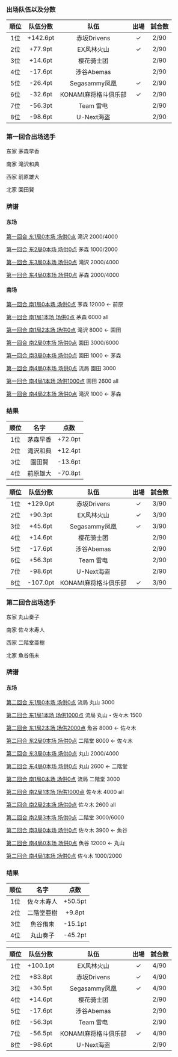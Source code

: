 ### 出场队伍以及分数
| 順位|队伍分数| 队伍               | 出場   | 試合数 |
|:---:|:------:|:------------------:|:------:|:------:|
|1位  |+142.6pt|赤坂Drivens         | &check;|2/90    |
|2位  |+77.9pt |EX风林火山          | &check;|2/90    |
|3位  |+14.6pt |樱花骑士团          |        |2/90    |
|4位  |-17.6pt |涉谷Abemas          |        |2/90    |
|5位  |-26.4pt |Segasammy凤凰       | &check;|2/90    |
|6位  |-32.6pt |KONAMI麻将格斗俱乐部| &check;|2/90    |
|7位  |-56.3pt |Team 雷电           |        |2/90    |
|8位  |-98.6pt |U-Next海盗          |        |2/90    |

### 第一回合出场选手
东家 茅森早香 

南家 滝沢和典

西家 前原雄大 

北家 園田賢 

### 牌谱

#### 东场
[第一回合 东1局0本场 场供0点](http://tenhou.net/5/#json=%7B%22title%22%3A%5B%22M%E3%83%AA%E3%83%BC%E3%82%B02020%E3%80%80%E3%83%AC%E3%82%AE%E3%83%A5%E3%83%A9%E3%83%BC%E3%82%B7%E3%83%BC%E3%82%BA%E3%83%B3%2010%2F8%28%E6%9C%A8%29%22%2c%22%E7%AC%AC1%E8%A9%A6%E5%90%88%E3%80%80%E6%9D%B11-0%20%E4%BE%9B%E8%A8%970%E7%82%B9%22%5D%2c%22name%22%3A%5B%22%E8%8C%85%E6%A3%AE%E6%97%A9%E9%A6%99%28Px%29%22%2c%22%E6%BB%9D%E6%B2%A2%E5%92%8C%E5%85%B8%28EX%29%22%2c%22%E5%89%8D%E5%8E%9F%E9%9B%84%E5%A4%A7%28Fc%29%22%2c%22%E5%9C%92%E7%94%B0%E8%B3%A2%28Dr%29%22%5D%2c%22rule%22%3A%7B%22aka%22%3A1%7D%2c%22log%22%3A%5B%5B%5B0%2c0%2c0%5D%2c%5B25000%2c25000%2c25000%2c25000%5D%2c%5B15%5D%2c%5B%5D%2c%5B15%2c51%2c18%2c39%2c46%2c29%2c43%2c23%2c23%2c24%2c24%2c25%2c45%5D%2c%5B19%2c37%2c32%2c42%2c23%2c13%2c26%2c21%5D%2c%5B43%2c29%2c60%2c60%2c45%2c46%2c24%2c60%5D%2c%5B38%2c38%2c11%2c12%2c13%2c35%2c47%2c47%2c16%2c18%2c19%2c26%2c28%5D%2c%5B27%2c16%2c%2247p4747%22%2c17%2c52%2c29%2c45%2c36%2c38%5D%2c%5B19%2c35%2c18%2c60%2c28%2c60%2c60%2c60%5D%2c%5B41%2c44%2c44%2c11%2c12%2c13%2c14%2c17%2c34%2c37%2c39%2c21%2c22%5D%2c%5B25%2c19%2c33%2c46%2c11%2c33%2c31%2c24%5D%2c%5B22%2c21%2c39%2c37%2c25%2c60%2c60%2c60%5D%2c%5B28%2c28%2c14%2c17%2c18%2c47%2c42%2c45%2c22%2c24%2c37%2c37%2c39%5D%2c%5B27%2c28%2c35%2c32%2c46%2c43%2c12%2c23%5D%2c%5B42%2c47%2c14%2c22%2c37%2c45%2c28%2c28%5D%2c%5B%22%E5%92%8C%E4%BA%86%22%2c%5B-4000%2c8000%2c-2000%2c-2000%5D%2c%5B1%2c1%2c1%2c%22%E6%BA%80%E8%B2%AB2000-4000%E7%82%B9%22%2c%22%E5%BD%B9%E7%89%8C%20%E4%B8%AD%281%E9%A3%9C%29%22%2c%22%E3%83%89%E3%83%A9%282%E9%A3%9C%29%22%2c%22%E8%B5%A4%E3%83%89%E3%83%A9%281%E9%A3%9C%29%22%5D%5D%5D%5D%7D) 滝沢 2000/4000

[第一回合 东2局0本场 场供0点](http://tenhou.net/5/#json=%7B%22title%22%3A%5B%22M%E3%83%AA%E3%83%BC%E3%82%B02020%E3%80%80%E3%83%AC%E3%82%AE%E3%83%A5%E3%83%A9%E3%83%BC%E3%82%B7%E3%83%BC%E3%82%BA%E3%83%B3%2010%2F8%28%E6%9C%A8%29%22%2c%22%E7%AC%AC1%E8%A9%A6%E5%90%88%E3%80%80%E6%9D%B12-0%20%E4%BE%9B%E8%A8%970%E7%82%B9%22%5D%2c%22name%22%3A%5B%22%E8%8C%85%E6%A3%AE%E6%97%A9%E9%A6%99%28Px%29%22%2c%22%E6%BB%9D%E6%B2%A2%E5%92%8C%E5%85%B8%28EX%29%22%2c%22%E5%89%8D%E5%8E%9F%E9%9B%84%E5%A4%A7%28Fc%29%22%2c%22%E5%9C%92%E7%94%B0%E8%B3%A2%28Dr%29%22%5D%2c%22rule%22%3A%7B%22aka%22%3A1%7D%2c%22log%22%3A%5B%5B%5B1%2c0%2c0%5D%2c%5B21000%2c33000%2c23000%2c23000%5D%2c%5B32%5D%2c%5B41%5D%2c%5B24%2c25%2c27%2c11%2c43%2c32%2c34%2c38%2c16%2c18%2c45%2c41%2c41%5D%2c%5B34%2c37%2c11%2c44%2c39%2c47%2c44%2c14%2c26%2c33%2c28%2c24%2c46%2c26%2c27%2c19%2c17%5D%2c%5B11%2c43%2c60%2c60%2c45%2c27%2c60%2c47%2c14%2c%22r34%22%2c60%2c60%2c60%2c60%2c60%2c60%5D%2c%5B17%2c17%2c18%2c12%2c13%2c14%2c51%2c33%2c22%2c29%2c36%2c37%2c46%5D%2c%5B47%2c28%2c46%2c39%2c21%2c36%2c42%2c43%2c24%2c38%2c17%2c19%2c21%2c43%2c43%2c39%2c41%5D%2c%5B29%2c47%2c28%2c60%2c22%2c21%2c60%2c60%2c60%2c36%2c12%2c46%2c60%2c60%2c46%2c43%2c19%5D%2c%5B22%2c23%2c26%2c31%2c32%2c42%2c34%2c35%2c53%2c38%2c12%2c18%2c19%5D%2c%5B27%2c29%2c19%2c22%2c22%2c11%2c26%2c35%2c38%2c15%2c42%2c52%2c29%2c12%2c45%2c23%2c45%5D%2c%5B12%2c60%2c35%2c38%2c23%2c60%2c60%2c60%2c60%2c60%2c60%2c42%2c60%2c60%2c60%2c60%2c60%5D%2c%5B12%2c13%2c14%2c15%2c27%2c42%2c47%2c34%2c36%2c36%2c37%2c39%2c46%5D%2c%5B13%2c16%2c28%2c21%2c33%2c16%2c35%2c13%2c31%2c25%2c16%2c21%2c28%2c18%2c11%2c14%2c25%5D%2c%5B42%2c46%2c47%2c60%2c13%2c60%2c39%2c60%2c60%2c60%2c12%2c60%2c60%2c27%2c28%2c11%2c14%5D%2c%5B%22%E5%92%8C%E4%BA%86%22%2c%5B5000%2c-2000%2c-1000%2c-1000%5D%2c%5B0%2c0%2c0%2c%2230%E7%AC%A63%E9%A3%9C1000-2000%E7%82%B9%22%2c%22%E7%AB%8B%E7%9B%B4%281%E9%A3%9C%29%22%2c%22%E9%96%80%E5%89%8D%E6%B8%85%E8%87%AA%E6%91%B8%E5%92%8C%281%E9%A3%9C%29%22%2c%22%E3%83%89%E3%83%A9%281%E9%A3%9C%29%22%5D%5D%5D%5D%7D) 茅森 1000/2000

[第一回合 东3局0本场 场供0点](http://tenhou.net/5/#json=%7B%22title%22%3A%5B%22M%E3%83%AA%E3%83%BC%E3%82%B02020%E3%80%80%E3%83%AC%E3%82%AE%E3%83%A5%E3%83%A9%E3%83%BC%E3%82%B7%E3%83%BC%E3%82%BA%E3%83%B3%2010%2F8%28%E6%9C%A8%29%22%2c%22%E7%AC%AC1%E8%A9%A6%E5%90%88%E3%80%80%E6%9D%B13-0%20%E4%BE%9B%E8%A8%970%E7%82%B9%22%5D%2c%22name%22%3A%5B%22%E8%8C%85%E6%A3%AE%E6%97%A9%E9%A6%99%28Px%29%22%2c%22%E6%BB%9D%E6%B2%A2%E5%92%8C%E5%85%B8%28EX%29%22%2c%22%E5%89%8D%E5%8E%9F%E9%9B%84%E5%A4%A7%28Fc%29%22%2c%22%E5%9C%92%E7%94%B0%E8%B3%A2%28Dr%29%22%5D%2c%22rule%22%3A%7B%22aka%22%3A1%7D%2c%22log%22%3A%5B%5B%5B2%2c0%2c0%5D%2c%5B25000%2c31000%2c22000%2c22000%5D%2c%5B39%5D%2c%5B%5D%2c%5B21%2c21%2c11%2c12%2c12%2c14%2c35%2c36%2c26%2c17%2c18%2c19%2c47%5D%2c%5B42%2c37%2c16%2c34%2c41%2c53%2c41%2c27%2c24%2c38%2c22%2c16%2c14%5D%2c%5B60%2c47%2c12%2c37%2c60%2c35%2c60%2c11%2c60%2c60%2c16%2c60%2c21%5D%2c%5B25%2c52%2c25%2c22%2c28%2c36%2c13%2c13%2c47%2c46%2c43%2c42%2c41%5D%2c%5B31%2c38%2c51%2c15%2c24%2c23%2c16%2c45%2c14%2c24%2c29%2c37%5D%2c%5B42%2c43%2c31%2c47%2c28%2c41%2c46%2c15%2c45%2c60%2c60%5D%2c%5B11%2c12%2c31%2c33%2c34%2c37%2c41%2c46%2c29%2c19%2c28%2c26%2c25%5D%2c%5B31%2c45%2c33%2c27%2c33%2c35%2c19%2c16%2c13%2c18%2c32%5D%2c%5B19%2c29%2c28%2c45%2c46%2c37%2c60%2c41%2c%22r16%22%2c60%2c60%5D%2c%5B46%2c46%2c43%2c44%2c42%2c31%2c11%2c12%2c26%2c27%2c13%2c17%2c17%5D%2c%5B22%2c47%2c11%2c17%2c33%2c29%2c34%2c%2246p4646%22%2c%221111p11%22%2c23%2c21%2c32%2c34%5D%2c%5B60%2c42%2c43%2c31%2c60%2c60%2c60%2c26%2c27%2c60%2c47%2c21%2c32%5D%2c%5B%22%E5%92%8C%E4%BA%86%22%2c%5B-2000%2c9000%2c-4000%2c-2000%5D%2c%5B1%2c1%2c1%2c%22%E6%BA%80%E8%B2%AB2000-4000%E7%82%B9%22%2c%22%E6%96%AD%E5%B9%BA%E4%B9%9D%281%E9%A3%9C%29%22%2c%22%E9%96%80%E5%89%8D%E6%B8%85%E8%87%AA%E6%91%B8%E5%92%8C%281%E9%A3%9C%29%22%2c%22%E8%B5%A4%E3%83%89%E3%83%A9%282%E9%A3%9C%29%22%5D%5D%5D%5D%7D) 滝沢 2000/4000

[第一回合 东4局0本场 场供0点](http://tenhou.net/5/#json=%7B%22title%22%3A%5B%22M%E3%83%AA%E3%83%BC%E3%82%B02020%E3%80%80%E3%83%AC%E3%82%AE%E3%83%A5%E3%83%A9%E3%83%BC%E3%82%B7%E3%83%BC%E3%82%BA%E3%83%B3%2010%2F8%28%E6%9C%A8%29%22%2c%22%E7%AC%AC1%E8%A9%A6%E5%90%88%E3%80%80%E6%9D%B14-0%20%E4%BE%9B%E8%A8%970%E7%82%B9%22%5D%2c%22name%22%3A%5B%22%E8%8C%85%E6%A3%AE%E6%97%A9%E9%A6%99%28Px%29%22%2c%22%E6%BB%9D%E6%B2%A2%E5%92%8C%E5%85%B8%28EX%29%22%2c%22%E5%89%8D%E5%8E%9F%E9%9B%84%E5%A4%A7%28Fc%29%22%2c%22%E5%9C%92%E7%94%B0%E8%B3%A2%28Dr%29%22%5D%2c%22rule%22%3A%7B%22aka%22%3A1%7D%2c%22log%22%3A%5B%5B%5B3%2c0%2c0%5D%2c%5B23000%2c40000%2c17000%2c20000%5D%2c%5B27%5D%2c%5B27%5D%2c%5B44%2c44%2c22%2c24%2c25%2c52%2c26%2c46%2c11%2c13%2c17%2c36%2c38%5D%2c%5B46%2c14%2c11%2c24%2c47%2c45%2c45%2c43%2c23%2c15%2c46%5D%2c%5B22%2c11%2c60%2c17%2c60%2c60%2c60%2c60%2c38%2c%22r36%22%5D%2c%5B27%2c27%2c29%2c13%2c51%2c16%2c33%2c35%2c37%2c19%2c47%2c43%2c41%5D%2c%5B33%2c45%2c19%2c17%2c46%2c28%2c35%2c26%2c35%2c31%5D%2c%5B19%2c41%2c60%2c47%2c60%2c27%2c60%2c29%2c43%2c45%5D%2c%5B21%2c22%2c23%2c24%2c25%2c42%2c37%2c31%2c31%2c32%2c32%2c12%2c16%5D%2c%5B45%2c44%2c25%2c31%2c36%2c44%2c36%2c18%2c12%2c43%5D%2c%5B42%2c60%2c60%2c12%2c16%2c45%2c60%2c60%2c60%2c60%5D%2c%5B32%2c33%2c34%2c53%2c15%2c19%2c21%2c42%2c41%2c28%2c37%2c38%2c39%5D%2c%5B18%2c13%2c34%2c32%2c23%2c22%2c17%2c28%2c11%2c47%2c41%5D%2c%5B42%2c21%2c41%2c19%2c18%2c28%2c34%2c60%2c17%2c60%2c60%5D%2c%5B%22%E5%92%8C%E4%BA%86%22%2c%5B9000%2c-2000%2c-2000%2c-4000%5D%2c%5B0%2c0%2c0%2c%22%E6%BA%80%E8%B2%AB2000-4000%E7%82%B9%22%2c%22%E7%AB%8B%E7%9B%B4%281%E9%A3%9C%29%22%2c%22%E4%B8%80%E7%99%BA%281%E9%A3%9C%29%22%2c%22%E9%96%80%E5%89%8D%E6%B8%85%E8%87%AA%E6%91%B8%E5%92%8C%281%E9%A3%9C%29%22%2c%22%E5%BD%B9%E7%89%8C%20%E7%99%BC%281%E9%A3%9C%29%22%2c%22%E8%B5%A4%E3%83%89%E3%83%A9%281%E9%A3%9C%29%22%5D%5D%5D%5D%7D) 茅森 2000/4000

#### 南场
[第一回合 南1局0本场 场供0点](http://tenhou.net/5/#json=%7B%22title%22%3A%5B%22M%E3%83%AA%E3%83%BC%E3%82%B02020%E3%80%80%E3%83%AC%E3%82%AE%E3%83%A5%E3%83%A9%E3%83%BC%E3%82%B7%E3%83%BC%E3%82%BA%E3%83%B3%2010%2F8%28%E6%9C%A8%29%22%2c%22%E7%AC%AC1%E8%A9%A6%E5%90%88%E3%80%80%E5%8D%971-0%20%E4%BE%9B%E8%A8%970%E7%82%B9%22%5D%2c%22name%22%3A%5B%22%E8%8C%85%E6%A3%AE%E6%97%A9%E9%A6%99%28Px%29%22%2c%22%E6%BB%9D%E6%B2%A2%E5%92%8C%E5%85%B8%28EX%29%22%2c%22%E5%89%8D%E5%8E%9F%E9%9B%84%E5%A4%A7%28Fc%29%22%2c%22%E5%9C%92%E7%94%B0%E8%B3%A2%28Dr%29%22%5D%2c%22rule%22%3A%7B%22aka%22%3A1%7D%2c%22log%22%3A%5B%5B%5B4%2c0%2c0%5D%2c%5B31000%2c38000%2c15000%2c16000%5D%2c%5B39%5D%2c%5B27%5D%2c%5B13%2c14%2c14%2c14%2c44%2c18%2c19%2c31%2c53%2c24%2c26%2c26%2c27%5D%2c%5B28%2c25%2c41%2c47%2c41%2c23%2c22%2c11%2c36%2c12%2c16%2c17%2c23%2c45%5D%2c%5B44%2c31%2c60%2c60%2c60%2c19%2c18%2c60%2c13%2c60%2c60%2c60%2c%22r22%22%2c60%5D%2c%5B24%2c26%2c28%2c43%2c43%2c15%2c17%2c31%2c37%2c37%2c38%2c41%2c47%5D%2c%5B27%2c36%2c42%2c15%2c15%2c11%2c33%2c38%2c39%2c19%2c21%2c44%2c32%2c17%5D%2c%5B41%2c47%2c31%2c42%2c37%2c60%2c60%2c43%2c43%2c39%2c19%2c60%2c17%2c60%5D%2c%5B22%2c22%2c12%2c11%2c13%2c32%2c33%2c34%2c41%2c46%2c43%2c39%2c44%5D%2c%5B45%2c35%2c11%2c46%2c46%2c16%2c33%2c45%2c29%2c25%2c45%2c16%2c25%2c37%5D%2c%5B44%2c41%2c39%2c43%2c45%2c11%2c%22r16%22%2c60%2c60%2c60%2c60%2c60%2c60%2c60%5D%2c%5B32%2c33%2c35%2c46%2c39%2c51%2c13%2c42%2c42%2c21%2c27%2c28%2c43%5D%2c%5B29%2c47%2c38%2c17%2c35%2c32%2c37%2c18%2c47%2c34%2c23%2c14%2c28%5D%2c%5B43%2c39%2c60%2c21%2c47%2c60%2c42%2c42%2c60%2c46%2c29%2c17%2c13%5D%2c%5B%22%E5%92%8C%E4%BA%86%22%2c%5B14000%2c0%2c-12000%2c0%5D%2c%5B0%2c2%2c0%2c%22%E6%BA%80%E8%B2%AB12000%E7%82%B9%22%2c%22%E7%AB%8B%E7%9B%B4%281%E9%A3%9C%29%22%2c%22%E6%96%AD%E5%B9%BA%E4%B9%9D%281%E9%A3%9C%29%22%2c%22%E8%B5%A4%E3%83%89%E3%83%A9%281%E9%A3%9C%29%22%2c%22%E8%A3%8F%E3%83%89%E3%83%A9%281%E9%A3%9C%29%22%5D%5D%5D%5D%7D) 茅森 12000  <- 前原

[第一回合 南1局1本场 场供0点](http://tenhou.net/5/#json=%7B%22title%22%3A%5B%22M%E3%83%AA%E3%83%BC%E3%82%B02020%E3%80%80%E3%83%AC%E3%82%AE%E3%83%A5%E3%83%A9%E3%83%BC%E3%82%B7%E3%83%BC%E3%82%BA%E3%83%B3%2010%2F8%28%E6%9C%A8%29%22%2c%22%E7%AC%AC1%E8%A9%A6%E5%90%88%E3%80%80%E5%8D%971-1%20%E4%BE%9B%E8%A8%970%E7%82%B9%22%5D%2c%22name%22%3A%5B%22%E8%8C%85%E6%A3%AE%E6%97%A9%E9%A6%99%28Px%29%22%2c%22%E6%BB%9D%E6%B2%A2%E5%92%8C%E5%85%B8%28EX%29%22%2c%22%E5%89%8D%E5%8E%9F%E9%9B%84%E5%A4%A7%28Fc%29%22%2c%22%E5%9C%92%E7%94%B0%E8%B3%A2%28Dr%29%22%5D%2c%22rule%22%3A%7B%22aka%22%3A1%7D%2c%22log%22%3A%5B%5B%5B4%2c1%2c0%5D%2c%5B44000%2c38000%2c2000%2c16000%5D%2c%5B28%5D%2c%5B23%5D%2c%5B34%2c36%2c36%2c45%2c13%2c13%2c14%2c18%2c21%2c24%2c26%2c28%2c42%5D%2c%5B22%2c19%2c37%2c13%2c45%2c46%2c12%2c52%2c27%2c38%2c11%2c23%5D%2c%5B45%2c42%2c21%2c18%2c19%2c60%2c45%2c22%2c34%2c%22r36%22%2c60%5D%2c%5B31%2c32%2c35%2c38%2c38%2c23%2c23%2c24%2c24%2c26%2c46%2c43%2c45%5D%2c%5B17%2c47%2c43%2c39%2c39%2c11%2c29%2c25%2c29%2c14%2c44%5D%2c%5B43%2c60%2c32%2c31%2c26%2c17%2c45%2c35%2c25%2c46%2c11%5D%2c%5B33%2c33%2c35%2c42%2c21%2c22%2c22%2c38%2c16%2c17%2c18%2c19%2c11%5D%2c%5B27%2c44%2c46%2c36%2c19%2c42%2c34%2c12%2c47%2c15%2c13%5D%2c%5B11%2c42%2c44%2c38%2c46%2c60%2c19%2c60%2c60%2c21%2c22%5D%2c%5B32%2c33%2c34%2c36%2c39%2c45%2c41%2c43%2c25%2c21%2c14%2c17%2c18%5D%2c%5B17%2c24%2c37%2c18%2c42%2c21%2c32%2c15%2c16%2c31%2c32%5D%2c%5B21%2c41%2c43%2c39%2c45%2c60%2c32%2c17%2c17%2c42%2c31%5D%2c%5B%22%E5%92%8C%E4%BA%86%22%2c%5B19300%2c-6100%2c-6100%2c-6100%5D%2c%5B0%2c0%2c0%2c%22%E8%B7%B3%E6%BA%806000%E7%82%B9%E2%88%80%22%2c%22%E7%AB%8B%E7%9B%B4%281%E9%A3%9C%29%22%2c%22%E9%96%80%E5%89%8D%E6%B8%85%E8%87%AA%E6%91%B8%E5%92%8C%281%E9%A3%9C%29%22%2c%22%E6%96%AD%E5%B9%BA%E4%B9%9D%281%E9%A3%9C%29%22%2c%22%E5%B9%B3%E5%92%8C%281%E9%A3%9C%29%22%2c%22%E8%B5%A4%E3%83%89%E3%83%A9%281%E9%A3%9C%29%22%2c%22%E8%A3%8F%E3%83%89%E3%83%A9%281%E9%A3%9C%29%22%5D%5D%5D%5D%7D) 茅森 6000 all

[第一回合 南1局2本场 场供0点](http://tenhou.net/5/#json=%7B%22title%22%3A%5B%22M%E3%83%AA%E3%83%BC%E3%82%B02020%E3%80%80%E3%83%AC%E3%82%AE%E3%83%A5%E3%83%A9%E3%83%BC%E3%82%B7%E3%83%BC%E3%82%BA%E3%83%B3%2010%2F8%28%E6%9C%A8%29%22%2c%22%E7%AC%AC1%E8%A9%A6%E5%90%88%E3%80%80%E5%8D%971-2%20%E4%BE%9B%E8%A8%970%E7%82%B9%22%5D%2c%22name%22%3A%5B%22%E8%8C%85%E6%A3%AE%E6%97%A9%E9%A6%99%28Px%29%22%2c%22%E6%BB%9D%E6%B2%A2%E5%92%8C%E5%85%B8%28EX%29%22%2c%22%E5%89%8D%E5%8E%9F%E9%9B%84%E5%A4%A7%28Fc%29%22%2c%22%E5%9C%92%E7%94%B0%E8%B3%A2%28Dr%29%22%5D%2c%22rule%22%3A%7B%22aka%22%3A1%7D%2c%22log%22%3A%5B%5B%5B4%2c2%2c0%5D%2c%5B62300%2c31900%2c-4100%2c9900%5D%2c%5B14%5D%2c%5B%5D%2c%5B12%2c16%2c46%2c46%2c35%2c53%2c21%2c22%2c23%2c24%2c31%2c39%2c41%5D%2c%5B11%2c35%2c47%2c38%2c37%2c14%2c17%2c13%2c26%2c24%2c43%5D%2c%5B39%2c41%2c60%2c60%2c60%2c31%2c11%2c%22r21%22%2c60%2c60%2c60%5D%2c%5B21%2c22%2c23%2c26%2c27%2c28%2c31%2c18%2c43%2c43%2c47%2c46%2c34%5D%2c%5B42%2c32%2c45%2c44%2c38%2c22%2c44%2c23%2c21%2c25%2c27%5D%2c%5B31%2c18%2c32%2c34%2c60%2c44%2c60%2c47%2c46%2c45%2c42%5D%2c%5B13%2c13%2c16%2c17%2c19%2c42%2c45%2c22%2c26%2c28%2c29%2c32%2c32%5D%2c%5B47%2c17%2c11%2c37%2c14%2c47%2c41%2c51%2c12%2c28%2c16%5D%2c%5B19%2c29%2c17%2c22%2c11%2c37%2c13%2c41%2c47%2c45%2c42%5D%2c%5B24%2c25%2c25%2c29%2c28%2c41%2c46%2c45%2c15%2c16%2c36%2c36%2c31%5D%2c%5B38%2c39%2c34%2c13%2c15%2c44%2c38%2c21%2c27%2c12%2c29%5D%2c%5B31%2c60%2c46%2c45%2c29%2c28%2c41%2c60%2c38%2c24%2c60%5D%2c%5B%22%E5%92%8C%E4%BA%86%22%2c%5B0%2c9600%2c0%2c-8600%5D%2c%5B1%2c3%2c1%2c%22%E6%BA%80%E8%B2%AB8000%E7%82%B9%22%2c%22%E4%B8%80%E7%9B%83%E5%8F%A3%281%E9%A3%9C%29%22%2c%22%E5%B9%B3%E5%92%8C%281%E9%A3%9C%29%22%2c%22%E6%B7%B7%E4%B8%80%E8%89%B2%283%E9%A3%9C%29%22%5D%5D%5D%5D%7D) 滝沢 8000 <- 園田

[第一回合 南2局0本场 场供0点](http://tenhou.net/5/#json=%7B%22title%22%3A%5B%22M%E3%83%AA%E3%83%BC%E3%82%B02020%E3%80%80%E3%83%AC%E3%82%AE%E3%83%A5%E3%83%A9%E3%83%BC%E3%82%B7%E3%83%BC%E3%82%BA%E3%83%B3%2010%2F8%28%E6%9C%A8%29%22%2c%22%E7%AC%AC1%E8%A9%A6%E5%90%88%E3%80%80%E5%8D%972-0%20%E4%BE%9B%E8%A8%970%E7%82%B9%22%5D%2c%22name%22%3A%5B%22%E8%8C%85%E6%A3%AE%E6%97%A9%E9%A6%99%28Px%29%22%2c%22%E6%BB%9D%E6%B2%A2%E5%92%8C%E5%85%B8%28EX%29%22%2c%22%E5%89%8D%E5%8E%9F%E9%9B%84%E5%A4%A7%28Fc%29%22%2c%22%E5%9C%92%E7%94%B0%E8%B3%A2%28Dr%29%22%5D%2c%22rule%22%3A%7B%22aka%22%3A1%7D%2c%22log%22%3A%5B%5B%5B5%2c0%2c0%5D%2c%5B61300%2c41500%2c-4100%2c1300%5D%2c%5B21%5D%2c%5B33%5D%2c%5B34%2c35%2c38%2c38%2c11%2c13%2c21%2c28%2c29%2c43%2c46%2c41%2c19%5D%2c%5B42%2c12%2c22%2c11%2c44%2c14%2c12%2c31%2c42%5D%2c%5B19%2c43%2c41%2c60%2c42%2c44%2c60%2c60%2c28%5D%2c%5B22%2c23%2c34%2c35%2c24%2c24%2c24%2c41%2c47%2c37%2c38%2c39%2c17%5D%2c%5B11%2c31%2c16%2c16%2c32%2c47%2c39%2c29%2c22%2c37%5D%2c%5B60%2c41%2c31%2c47%2c60%2c60%2c39%2c60%2c23%2c60%5D%2c%5B14%2c16%2c17%2c33%2c21%2c23%2c52%2c27%2c43%2c43%2c29%2c29%2c41%5D%2c%5B17%2c26%2c34%2c15%2c11%2c19%2c13%2c42%2c46%2c25%5D%2c%5B41%2c17%2c14%2c43%2c60%2c60%2c60%2c60%2c60%2c43%5D%2c%5B22%2c23%2c23%2c28%2c15%2c15%2c17%2c18%2c32%2c33%2c43%2c36%2c46%5D%2c%5B28%2c44%2c32%2c45%2c27%2c16%2c51%2c45%2c26%2c24%5D%2c%5B46%2c60%2c36%2c60%2c23%2c28%2c43%2c60%2c%22r33%22%5D%2c%5B%22%E5%92%8C%E4%BA%86%22%2c%5B-3000%2c-6000%2c-3000%2c13000%5D%2c%5B3%2c3%2c3%2c%22%E8%B7%B3%E6%BA%803000-6000%E7%82%B9%22%2c%22%E7%AB%8B%E7%9B%B4%281%E9%A3%9C%29%22%2c%22%E4%B8%80%E7%99%BA%281%E9%A3%9C%29%22%2c%22%E6%96%AD%E5%B9%BA%E4%B9%9D%281%E9%A3%9C%29%22%2c%22%E9%96%80%E5%89%8D%E6%B8%85%E8%87%AA%E6%91%B8%E5%92%8C%281%E9%A3%9C%29%22%2c%22%E3%83%89%E3%83%A9%281%E9%A3%9C%29%22%2c%22%E8%B5%A4%E3%83%89%E3%83%A9%281%E9%A3%9C%29%22%5D%5D%5D%5D%7D) 園田 3000/6000

[第一回合 南3局0本场 场供0点](http://tenhou.net/5/#json=%7B%22title%22%3A%5B%22M%E3%83%AA%E3%83%BC%E3%82%B02020%E3%80%80%E3%83%AC%E3%82%AE%E3%83%A5%E3%83%A9%E3%83%BC%E3%82%B7%E3%83%BC%E3%82%BA%E3%83%B3%2010%2F8%28%E6%9C%A8%29%22%2c%22%E7%AC%AC1%E8%A9%A6%E5%90%88%E3%80%80%E5%8D%973-0%20%E4%BE%9B%E8%A8%970%E7%82%B9%22%5D%2c%22name%22%3A%5B%22%E8%8C%85%E6%A3%AE%E6%97%A9%E9%A6%99%28Px%29%22%2c%22%E6%BB%9D%E6%B2%A2%E5%92%8C%E5%85%B8%28EX%29%22%2c%22%E5%89%8D%E5%8E%9F%E9%9B%84%E5%A4%A7%28Fc%29%22%2c%22%E5%9C%92%E7%94%B0%E8%B3%A2%28Dr%29%22%5D%2c%22rule%22%3A%7B%22aka%22%3A1%7D%2c%22log%22%3A%5B%5B%5B6%2c0%2c0%5D%2c%5B58300%2c35500%2c-7100%2c13300%5D%2c%5B19%5D%2c%5B%5D%2c%5B44%2c44%2c12%2c13%2c13%2c51%2c35%2c36%2c19%2c42%2c21%2c25%2c28%5D%2c%5B31%2c17%2c26%2c34%2c42%2c22%2c11%2c27%2c12%2c18%5D%2c%5B60%2c21%2c28%2c42%2c60%2c60%2c19%2c13%2c60%2c34%5D%2c%5B44%2c43%2c42%2c46%2c11%2c13%2c31%2c32%2c34%2c36%2c36%2c37%2c27%5D%2c%5B46%2c46%2c44%2c11%2c29%2c11%2c33%2c34%2c39%5D%2c%5B43%2c27%2c13%2c31%2c60%2c42%2c%22r36%22%2c60%2c60%5D%2c%5B31%2c31%2c43%2c43%2c37%2c23%2c14%2c16%2c27%2c16%2c18%2c47%2c41%5D%2c%5B41%2c24%2c21%2c23%2c28%2c38%2c26%2c25%2c22%2c28%5D%2c%5B27%2c37%2c60%2c14%2c18%2c60%2c60%2c28%2c47%2c60%5D%2c%5B12%2c16%2c18%2c35%2c36%2c38%2c38%2c32%2c45%2c26%2c28%2c39%2c39%5D%2c%5B15%2c14%2c17%2c21%2c21%2c14%2c29%2c19%2c13%2c33%5D%2c%5B45%2c39%2c39%2c32%2c60%2c21%2c60%2c28%2c26%2c60%5D%2c%5B%22%E5%92%8C%E4%BA%86%22%2c%5B-1000%2c0%2c0%2c2000%5D%2c%5B3%2c0%2c3%2c%2230%E7%AC%A61%E9%A3%9C1000%E7%82%B9%22%2c%22%E5%B9%B3%E5%92%8C%281%E9%A3%9C%29%22%5D%5D%5D%5D%7D) 園田 1000 <- 茅森

[第一回合 南4局0本场 场供0点](http://tenhou.net/5/#json=%7B%22title%22%3A%5B%22M%E3%83%AA%E3%83%BC%E3%82%B02020%E3%80%80%E3%83%AC%E3%82%AE%E3%83%A5%E3%83%A9%E3%83%BC%E3%82%B7%E3%83%BC%E3%82%BA%E3%83%B3%2010%2F8%28%E6%9C%A8%29%22%2c%22%E7%AC%AC1%E8%A9%A6%E5%90%88%E3%80%80%E5%8D%974-0%20%E4%BE%9B%E8%A8%970%E7%82%B9%22%5D%2c%22name%22%3A%5B%22%E8%8C%85%E6%A3%AE%E6%97%A9%E9%A6%99%28Px%29%22%2c%22%E6%BB%9D%E6%B2%A2%E5%92%8C%E5%85%B8%28EX%29%22%2c%22%E5%89%8D%E5%8E%9F%E9%9B%84%E5%A4%A7%28Fc%29%22%2c%22%E5%9C%92%E7%94%B0%E8%B3%A2%28Dr%29%22%5D%2c%22rule%22%3A%7B%22aka%22%3A1%7D%2c%22log%22%3A%5B%5B%5B7%2c0%2c0%5D%2c%5B57300%2c34500%2c-7100%2c15300%5D%2c%5B45%5D%2c%5B%5D%2c%5B43%2c42%2c44%2c26%2c31%2c28%2c35%2c36%2c11%2c12%2c16%2c17%2c19%5D%2c%5B29%2c14%2c43%2c39%2c53%2c39%2c13%2c11%2c42%2c41%2c33%2c32%2c22%2c19%2c23%2c14%2c18%2c37%5D%2c%5B31%2c29%2c44%2c60%2c42%2c60%2c11%2c60%2c60%2c28%2c41%2c13%2c32%2c22%2c12%2c26%2c35%2c53%5D%2c%5B34%2c35%2c36%2c12%2c17%2c24%2c24%2c45%2c41%2c41%2c44%2c31%2c29%5D%2c%5B47%2c21%2c22%2c37%2c45%2c27%2c26%2c25%2c34%2c27%2c14%2c11%2c21%2c46%2c32%2c15%2c43%5D%2c%5B29%2c60%2c31%2c12%2c22%2c41%2c44%2c47%2c45%2c45%2c41%2c60%2c25%2c60%2c24%2c26%2c35%5D%2c%5B13%2c14%2c15%2c17%2c18%2c19%2c26%2c27%2c27%2c22%2c23%2c38%2c45%5D%2c%5B39%2c13%2c18%2c43%2c12%2c47%2c37%2c36%2c28%2c41%2c21%2c39%2c31%2c25%2c26%2c19%2c38%5D%2c%5B45%2c39%2c38%2c60%2c18%2c26%2c22%2c47%2c60%2c60%2c12%2c13%2c13%2c60%2c21%2c26%2c60%5D%2c%5B15%2c16%2c17%2c18%2c31%2c23%2c32%2c44%2c22%2c11%2c34%2c35%2c36%5D%2c%5B38%2c28%2c33%2c44%2c52%2c23%2c16%2c47%2c42%2c12%2c46%2c13%2c32%2c29%2c24%2c46%2c47%2c29%5D%2c%5B44%2c11%2c28%2c60%2c38%2c22%2c%22r52%22%2c60%2c60%2c60%2c60%2c60%2c60%2c60%2c60%2c60%2c60%2c60%5D%2c%5B%22%E6%B5%81%E5%B1%80%22%2c%5B-1000%2c-1000%2c-1000%2c3000%5D%5D%5D%5D%7D) 流局 園田 3000

[第一回合 南4局1本场 场供1000点](http://tenhou.net/5/#json=%7B%22title%22%3A%5B%22M%E3%83%AA%E3%83%BC%E3%82%B02020%E3%80%80%E3%83%AC%E3%82%AE%E3%83%A5%E3%83%A9%E3%83%BC%E3%82%B7%E3%83%BC%E3%82%BA%E3%83%B3%2010%2F8%28%E6%9C%A8%29%22%2c%22%E7%AC%AC1%E8%A9%A6%E5%90%88%E3%80%80%E5%8D%974-1%20%E4%BE%9B%E8%A8%971000%E7%82%B9%22%5D%2c%22name%22%3A%5B%22%E8%8C%85%E6%A3%AE%E6%97%A9%E9%A6%99%28Px%29%22%2c%22%E6%BB%9D%E6%B2%A2%E5%92%8C%E5%85%B8%28EX%29%22%2c%22%E5%89%8D%E5%8E%9F%E9%9B%84%E5%A4%A7%28Fc%29%22%2c%22%E5%9C%92%E7%94%B0%E8%B3%A2%28Dr%29%22%5D%2c%22rule%22%3A%7B%22aka%22%3A1%7D%2c%22log%22%3A%5B%5B%5B7%2c1%2c1%5D%2c%5B56300%2c33500%2c-8100%2c17300%5D%2c%5B41%5D%2c%5B42%5D%2c%5B13%2c14%2c23%2c25%2c45%2c45%2c29%2c44%2c44%2c47%2c42%2c41%2c38%5D%2c%5B26%2c11%2c22%2c19%2c16%2c23%2c39%2c12%2c19%2c19%2c36%2c35%2c29%2c18%2c15%2c41%5D%2c%5B29%2c60%2c41%2c60%2c38%2c60%2c60%2c47%2c60%2c60%2c12%2c60%2c22%2c44%2c18%2c44%5D%2c%5B11%2c12%2c13%2c22%2c24%2c25%2c26%2c28%2c46%2c34%2c37%2c44%2c45%5D%2c%5B33%2c29%2c39%2c47%2c13%2c24%2c14%2c28%2c52%2c43%2c35%2c21%2c18%2c23%2c51%2c42%5D%2c%5B45%2c46%2c44%2c60%2c60%2c28%2c29%2c60%2c39%2c37%2c43%2c60%2c22%2c18%2c12%2c11%5D%2c%5B37%2c38%2c45%2c46%2c12%2c13%2c14%2c16%2c17%2c18%2c24%2c31%2c21%5D%2c%5B39%2c31%2c47%2c11%2c33%2c46%2c27%2c32%2c27%2c27%2c17%2c36%2c21%2c33%2c32%2c36%5D%2c%5B21%2c45%2c46%2c47%2c60%2c60%2c24%2c60%2c60%2c60%2c60%2c31%2c31%2c21%2c12%2c11%5D%2c%5B14%2c15%2c19%2c35%2c53%2c36%2c27%2c28%2c29%2c31%2c22%2c24%2c43%5D%2c%5B44%2c31%2c41%2c37%2c34%2c17%2c38%2c46%2c15%2c12%2c33%2c34%2c38%2c47%2c37%2c18%2c16%5D%2c%5B43%2c44%2c19%2c41%2c22%2c60%2c24%2c35%2c46%2c60%2c%22r15%22%2c60%2c60%2c60%2c60%2c60%5D%2c%5B%22%E5%92%8C%E4%BA%86%22%2c%5B-2700%2c-2700%2c-2700%2c10100%5D%2c%5B3%2c3%2c3%2c%2220%E7%AC%A64%E9%A3%9C2600%E7%82%B9%E2%88%80%22%2c%22%E7%AB%8B%E7%9B%B4%281%E9%A3%9C%29%22%2c%22%E9%96%80%E5%89%8D%E6%B8%85%E8%87%AA%E6%91%B8%E5%92%8C%281%E9%A3%9C%29%22%2c%22%E5%B9%B3%E5%92%8C%281%E9%A3%9C%29%22%2c%22%E8%B5%A4%E3%83%89%E3%83%A9%281%E9%A3%9C%29%22%5D%5D%5D%5D%7D) 園田 2600 all

[第一回合 南4局2本场 场供0点](http://tenhou.net/5/#json=%7B%22title%22%3A%5B%22M%E3%83%AA%E3%83%BC%E3%82%B02020%E3%80%80%E3%83%AC%E3%82%AE%E3%83%A5%E3%83%A9%E3%83%BC%E3%82%B7%E3%83%BC%E3%82%BA%E3%83%B3%2010%2F8%28%E6%9C%A8%29%22%2c%22%E7%AC%AC1%E8%A9%A6%E5%90%88%E3%80%80%E5%8D%974-2%20%E4%BE%9B%E8%A8%970%E7%82%B9%22%5D%2c%22name%22%3A%5B%22%E8%8C%85%E6%A3%AE%E6%97%A9%E9%A6%99%28Px%29%22%2c%22%E6%BB%9D%E6%B2%A2%E5%92%8C%E5%85%B8%28EX%29%22%2c%22%E5%89%8D%E5%8E%9F%E9%9B%84%E5%A4%A7%28Fc%29%22%2c%22%E5%9C%92%E7%94%B0%E8%B3%A2%28Dr%29%22%5D%2c%22rule%22%3A%7B%22aka%22%3A1%7D%2c%22log%22%3A%5B%5B%5B7%2c2%2c0%5D%2c%5B53600%2c30800%2c-10800%2c26400%5D%2c%5B28%5D%2c%5B%5D%2c%5B31%2c32%2c33%2c36%2c37%2c39%2c12%2c43%2c44%2c51%2c18%2c19%2c21%5D%2c%5B42%2c26%2c29%2c24%2c44%2c11%2c26%5D%2c%5B21%2c43%2c12%2c44%2c18%2c60%2c24%5D%2c%5B46%2c43%2c22%2c23%2c13%2c11%2c14%2c15%2c45%2c45%2c28%2c38%2c39%5D%2c%5B21%2c23%2c36%2c38%2c%2245p4545%22%2c17%2c25%5D%2c%5B43%2c46%2c39%2c28%2c36%2c60%2c11%5D%2c%5B12%2c14%2c18%2c35%2c36%2c22%2c52%2c26%2c27%2c28%2c29%2c41%2c42%5D%2c%5B19%2c35%2c11%2c29%2c17%2c12%2c23%5D%2c%5B41%2c22%2c60%2c35%2c42%2c14%2c60%5D%2c%5B45%2c47%2c47%2c43%2c32%2c19%2c21%2c15%2c42%2c23%2c24%2c25%2c28%5D%2c%5B37%2c38%2c35%2c19%2c17%2c44%2c44%2c24%5D%2c%5B43%2c19%2c42%2c60%2c45%2c60%2c60%2c21%5D%2c%5B%22%E5%92%8C%E4%BA%86%22%2c%5B-1600%2c1600%2c0%2c0%5D%2c%5B1%2c0%2c1%2c%2230%E7%AC%A61%E9%A3%9C1000%E7%82%B9%22%2c%22%E5%BD%B9%E7%89%8C%20%E7%99%BD%281%E9%A3%9C%29%22%5D%5D%5D%5D%7D) 滝沢 1000 <- 茅森

### 结果
|顺位|名字|点数|
|:--:|:--:|:--:|
|1位|茅森早香| +72.0pt|
|2位|滝沢和典| +12.4pt|
|3位|園田賢 |-13.6pt|
|4位|前原雄大| -70.8pt|

| 順位|队伍分数| 队伍               | 出場   | 試合数 |
|:---:|:------:|:------------------:|:------:|:------:|
|1位  |+129.0pt|赤坂Drivens         | &check;|3/90    |
|2位  |+90.3pt |EX风林火山          | &check;|3/90    |
|3位  |+45.6pt |Segasammy凤凰       | &check;|3/90    |
|4位  |+14.6pt |樱花骑士团          |        |2/90    |
|5位  |-17.6pt |涉谷Abemas          |        |2/90    |
|6位  |+56.3pt |Team 雷电           |        |2/90    |
|7位  |-98.6pt |U-Next海盗          |        |2/90    |
|8位  |-107.0pt|KONAMI麻将格斗俱乐部| &check;|3/90    |

### 第二回合出场选手
东家 丸山奏子 

南家 佐々木寿人

西家 二階堂亜樹 

北家 魚谷侑未 

### 牌谱

#### 东场
[第二回合 东1局0本场 场供0点](http://tenhou.net/5/#json=%7B%22title%22%3A%5B%22M%E3%83%AA%E3%83%BC%E3%82%B02020%E3%80%80%E3%83%AC%E3%82%AE%E3%83%A5%E3%83%A9%E3%83%BC%E3%82%B7%E3%83%BC%E3%82%BA%E3%83%B3%2010%2F8%28%E6%9C%A8%29%22%2c%22%E7%AC%AC2%E8%A9%A6%E5%90%88%E3%80%80%E6%9D%B11-0%20%E4%BE%9B%E8%A8%970%E7%82%B9%22%5D%2c%22name%22%3A%5B%22%E4%B8%B8%E5%B1%B1%E5%A5%8F%E5%AD%90%28Dr%29%22%2c%22%E4%BD%90%E3%80%85%E6%9C%A8%E5%AF%BF%E4%BA%BA%28Fc%29%22%2c%22%E4%BA%8C%E9%9A%8E%E5%A0%82%E4%BA%9C%E6%A8%B9%28EX%29%22%2c%22%E9%AD%9A%E8%B0%B7%E4%BE%91%E6%9C%AA%28Px%29%22%5D%2c%22rule%22%3A%7B%22aka%22%3A1%7D%2c%22log%22%3A%5B%5B%5B0%2c0%2c0%5D%2c%5B25000%2c25000%2c25000%2c25000%5D%2c%5B38%5D%2c%5B%5D%2c%5B31%2c32%2c33%2c38%2c39%2c24%2c36%2c44%2c46%2c27%2c12%2c13%2c18%5D%2c%5B29%2c41%2c14%2c23%2c19%2c39%2c15%2c17%2c34%2c11%2c46%2c14%2c35%2c16%2c14%2c23%2c19%2c13%5D%2c%5B46%2c44%2c41%2c18%2c60%2c38%2c36%2c60%2c31%2c27%2c29%2c11%2c60%2c%22r46%22%2c60%2c60%2c60%2c60%5D%2c%5B17%2c16%2c11%2c13%2c41%2c23%2c52%2c25%2c26%2c26%2c34%2c45%2c31%5D%2c%5B22%2c42%2c33%2c19%2c47%2c16%2c28%2c34%2c53%2c35%2c24%2c43%2c12%2c43%2c47%2c39%2c11%2c15%5D%2c%5B31%2c60%2c41%2c60%2c60%2c13%2c11%2c28%2c34%2c60%2c45%2c60%2c60%2c17%2c60%2c43%2c60%2c23%5D%2c%5B13%2c16%2c17%2c25%2c25%2c26%2c28%2c42%2c45%2c29%2c38%2c44%2c31%5D%2c%5B28%2c35%2c23%2c18%2c24%2c37%2c32%2c32%2c27%2c22%2c47%2c32%2c37%2c36%2c43%2c19%2c12%5D%2c%5B31%2c45%2c29%2c44%2c38%2c13%2c60%2c60%2c42%2c60%2c60%2c60%2c35%2c60%2c60%2c60%2c17%5D%2c%5B36%2c37%2c38%2c21%2c24%2c27%2c27%2c29%2c42%2c46%2c41%2c44%2c43%5D%2c%5B18%2c45%2c26%2c51%2c46%2c34%2c18%2c22%2c39%2c42%2c29%2c28%2c14%2c22%2c33%2c15%2c41%5D%2c%5B21%2c60%2c42%2c43%2c41%2c18%2c60%2c29%2c44%2c60%2c60%2c27%2c34%2c36%2c46%2c14%2c46%5D%2c%5B%22%E6%B5%81%E5%B1%80%22%2c%5B3000%2c-1000%2c-1000%2c-1000%5D%5D%5D%5D%7D) 流局 丸山 3000

[第二回合 东1局1本场 场供1000点](http://tenhou.net/5/#json=%7B%22title%22%3A%5B%22M%E3%83%AA%E3%83%BC%E3%82%B02020%E3%80%80%E3%83%AC%E3%82%AE%E3%83%A5%E3%83%A9%E3%83%BC%E3%82%B7%E3%83%BC%E3%82%BA%E3%83%B3%2010%2F8%28%E6%9C%A8%29%22%2c%22%E7%AC%AC2%E8%A9%A6%E5%90%88%E3%80%80%E6%9D%B11-1%20%E4%BE%9B%E8%A8%971000%E7%82%B9%22%5D%2c%22name%22%3A%5B%22%E4%B8%B8%E5%B1%B1%E5%A5%8F%E5%AD%90%28Dr%29%22%2c%22%E4%BD%90%E3%80%85%E6%9C%A8%E5%AF%BF%E4%BA%BA%28Fc%29%22%2c%22%E4%BA%8C%E9%9A%8E%E5%A0%82%E4%BA%9C%E6%A8%B9%28EX%29%22%2c%22%E9%AD%9A%E8%B0%B7%E4%BE%91%E6%9C%AA%28Px%29%22%5D%2c%22rule%22%3A%7B%22aka%22%3A1%7D%2c%22log%22%3A%5B%5B%5B0%2c1%2c1%5D%2c%5B27000%2c24000%2c24000%2c24000%5D%2c%5B46%5D%2c%5B%5D%2c%5B42%2c46%2c26%2c45%2c29%2c15%2c24%2c15%2c11%2c25%2c34%2c36%2c31%5D%2c%5B37%2c29%2c21%2c28%2c26%2c39%2c36%2c42%2c18%2c12%2c%22c383637%22%2c27%2c23%2c14%2c33%2c18%2c22%2c11%5D%2c%5B31%2c42%2c46%2c11%2c21%2c60%2c45%2c29%2c29%2c60%2c18%2c42%2c60%2c60%2c36%2c60%2c60%2c60%5D%2c%5B46%2c47%2c29%2c21%2c23%2c24%2c26%2c44%2c45%2c41%2c32%2c34%2c27%5D%2c%5B19%2c19%2c35%2c31%2c47%2c13%2c22%2c22%2c39%2c15%2c31%2c13%2c19%2c36%2c33%2c25%2c26%2c23%5D%2c%5B60%2c60%2c32%2c60%2c44%2c46%2c13%2c45%2c60%2c60%2c60%2c60%2c60%2c22%2c36%2c41%2c%22r29%22%2c60%5D%2c%5B41%2c41%2c13%2c14%2c14%2c17%2c18%2c32%2c33%2c35%2c44%2c42%2c28%5D%2c%5B27%2c17%2c47%2c43%2c43%2c38%2c28%2c38%2c39%2c17%2c12%2c37%2c28%2c39%2c51%2c38%2c31%2c25%5D%2c%5B42%2c35%2c14%2c44%2c33%2c60%2c32%2c60%2c60%2c18%2c28%2c60%2c60%2c60%2c12%2c41%2c60%2c41%5D%2c%5B12%2c16%2c42%2c43%2c47%2c21%2c24%2c24%2c34%2c34%2c36%2c37%2c37%5D%2c%5B22%2c12%2c45%2c27%2c11%2c45%2c29%2c38%2c13%2c16%2c44%2c17%2c33%2c14%2c41%2c35%2c44%5D%2c%5B21%2c43%2c60%2c16%2c27%2c60%2c60%2c22%2c60%2c38%2c11%2c44%2c37%2c60%2c12%2c41%2c36%5D%2c%5B%22%E6%B5%81%E5%B1%80%22%2c%5B1500%2c1500%2c-1500%2c-1500%5D%5D%5D%5D%7D) 流局 丸山・佐々木 1500

[第二回合 东1局2本场 场供2000点](http://tenhou.net/5/#json=%7B%22title%22%3A%5B%22M%E3%83%AA%E3%83%BC%E3%82%B02020%E3%80%80%E3%83%AC%E3%82%AE%E3%83%A5%E3%83%A9%E3%83%BC%E3%82%B7%E3%83%BC%E3%82%BA%E3%83%B3%2010%2F8%28%E6%9C%A8%29%22%2c%22%E7%AC%AC2%E8%A9%A6%E5%90%88%E3%80%80%E6%9D%B11-2%20%E4%BE%9B%E8%A8%972000%E7%82%B9%22%5D%2c%22name%22%3A%5B%22%E4%B8%B8%E5%B1%B1%E5%A5%8F%E5%AD%90%28Dr%29%22%2c%22%E4%BD%90%E3%80%85%E6%9C%A8%E5%AF%BF%E4%BA%BA%28Fc%29%22%2c%22%E4%BA%8C%E9%9A%8E%E5%A0%82%E4%BA%9C%E6%A8%B9%28EX%29%22%2c%22%E9%AD%9A%E8%B0%B7%E4%BE%91%E6%9C%AA%28Px%29%22%5D%2c%22rule%22%3A%7B%22aka%22%3A1%7D%2c%22log%22%3A%5B%5B%5B0%2c2%2c2%5D%2c%5B28500%2c24500%2c22500%2c22500%5D%2c%5B35%5D%2c%5B%5D%2c%5B14%2c23%2c24%2c26%2c26%2c27%2c33%2c34%2c43%2c38%2c36%2c39%2c47%5D%2c%5B17%2c42%2c43%2c43%5D%2c%5B47%2c60%2c60%2c60%5D%2c%5B46%2c46%2c34%2c32%2c47%2c16%2c13%2c11%2c43%2c33%2c32%2c31%2c45%5D%2c%5B16%2c31%2c33%2c39%5D%2c%5B43%2c47%2c45%2c34%5D%2c%5B25%2c26%2c27%2c12%2c13%2c15%2c51%2c17%2c18%2c19%2c53%2c32%2c39%5D%2c%5B15%2c39%5D%2c%5B32%2c%22r53%22%5D%2c%5B45%2c45%2c29%2c29%2c12%2c13%2c14%2c35%2c36%2c36%2c37%2c41%2c21%5D%2c%5B44%2c%22c533637%22%2c%2245p4545%22%5D%2c%5B21%2c41%2c44%5D%2c%5B%22%E5%92%8C%E4%BA%86%22%2c%5B0%2c-8600%2c0%2c11600%5D%2c%5B3%2c1%2c3%2c%22%E6%BA%80%E8%B2%AB8000%E7%82%B9%22%2c%22%E5%BD%B9%E7%89%8C%20%E7%99%BD%281%E9%A3%9C%29%22%2c%22%E3%83%89%E3%83%A9%282%E9%A3%9C%29%22%2c%22%E8%B5%A4%E3%83%89%E3%83%A9%281%E9%A3%9C%29%22%5D%5D%5D%5D%7D) 魚谷 8000 <- 佐々木

[第二回合 东2局0本场 场供0点](http://tenhou.net/5/#json=%7B%22title%22%3A%5B%22M%E3%83%AA%E3%83%BC%E3%82%B02020%E3%80%80%E3%83%AC%E3%82%AE%E3%83%A5%E3%83%A9%E3%83%BC%E3%82%B7%E3%83%BC%E3%82%BA%E3%83%B3%2010%2F8%28%E6%9C%A8%29%22%2c%22%E7%AC%AC2%E8%A9%A6%E5%90%88%E3%80%80%E6%9D%B12-0%20%E4%BE%9B%E8%A8%970%E7%82%B9%22%5D%2c%22name%22%3A%5B%22%E4%B8%B8%E5%B1%B1%E5%A5%8F%E5%AD%90%28Dr%29%22%2c%22%E4%BD%90%E3%80%85%E6%9C%A8%E5%AF%BF%E4%BA%BA%28Fc%29%22%2c%22%E4%BA%8C%E9%9A%8E%E5%A0%82%E4%BA%9C%E6%A8%B9%28EX%29%22%2c%22%E9%AD%9A%E8%B0%B7%E4%BE%91%E6%9C%AA%28Px%29%22%5D%2c%22rule%22%3A%7B%22aka%22%3A1%7D%2c%22log%22%3A%5B%5B%5B1%2c0%2c0%5D%2c%5B28500%2c15900%2c21500%2c34100%5D%2c%5B36%5D%2c%5B%5D%2c%5B31%2c33%2c38%2c21%2c22%2c23%2c24%2c52%2c26%2c14%2c15%2c19%2c23%5D%2c%5B36%2c18%2c45%5D%2c%5B19%2c60%2c60%5D%2c%5B46%2c46%2c44%2c13%2c29%2c43%2c43%2c27%2c22%2c26%2c35%2c36%2c37%5D%2c%5B13%2c11%2c53%2c28%2c%2246p4646%22%5D%2c%5B29%2c22%2c44%2c35%2c11%5D%2c%5B11%2c12%2c15%2c17%2c17%2c18%2c19%2c19%2c41%2c47%2c47%2c32%2c39%5D%2c%5B41%2c12%2c25%2c18%5D%2c%5B39%2c32%2c60%2c15%5D%2c%5B25%2c26%2c27%2c29%2c32%2c34%2c38%2c46%2c14%2c15%2c16%2c43%2c42%5D%2c%5B37%2c21%2c24%2c13%5D%2c%5B42%2c60%2c43%2c46%5D%2c%5B%22%E5%92%8C%E4%BA%86%22%2c%5B0%2c-8000%2c8000%2c0%5D%2c%5B2%2c1%2c2%2c%22%E6%BA%80%E8%B2%AB8000%E7%82%B9%22%2c%22%E4%B8%83%E5%AF%BE%E5%AD%90%282%E9%A3%9C%29%22%2c%22%E6%B7%B7%E4%B8%80%E8%89%B2%283%E9%A3%9C%29%22%5D%5D%5D%5D%7D) 二階堂 8000 <- 佐々木

[第二回合 东3局0本场 场供0点](http://tenhou.net/5/#json=%7B%22title%22%3A%5B%22M%E3%83%AA%E3%83%BC%E3%82%B02020%E3%80%80%E3%83%AC%E3%82%AE%E3%83%A5%E3%83%A9%E3%83%BC%E3%82%B7%E3%83%BC%E3%82%BA%E3%83%B3%2010%2F8%28%E6%9C%A8%29%22%2c%22%E7%AC%AC2%E8%A9%A6%E5%90%88%E3%80%80%E6%9D%B13-0%20%E4%BE%9B%E8%A8%970%E7%82%B9%22%5D%2c%22name%22%3A%5B%22%E4%B8%B8%E5%B1%B1%E5%A5%8F%E5%AD%90%28Dr%29%22%2c%22%E4%BD%90%E3%80%85%E6%9C%A8%E5%AF%BF%E4%BA%BA%28Fc%29%22%2c%22%E4%BA%8C%E9%9A%8E%E5%A0%82%E4%BA%9C%E6%A8%B9%28EX%29%22%2c%22%E9%AD%9A%E8%B0%B7%E4%BE%91%E6%9C%AA%28Px%29%22%5D%2c%22rule%22%3A%7B%22aka%22%3A1%7D%2c%22log%22%3A%5B%5B%5B2%2c0%2c0%5D%2c%5B28500%2c7900%2c29500%2c34100%5D%2c%5B11%2c38%5D%2c%5B47%2c39%5D%2c%5B24%2c26%2c32%2c33%2c34%2c38%2c38%2c21%2c11%2c17%2c17%2c19%2c19%5D%2c%5B28%2c42%2c26%2c52%2c22%2c33%2c41%2c29%2c13%2c32%2c22%2c31%2c44%2c27%5D%2c%5B21%2c11%2c42%2c19%2c60%2c19%2c60%2c60%2c38%2c38%2c60%2c%22r13%22%2c60%5D%2c%5B15%2c15%2c16%2c12%2c35%2c34%2c33%2c25%2c27%2c28%2c37%2c39%2c22%5D%2c%5B25%2c27%2c28%2c18%2c24%2c21%2c23%2c19%2c45%2c27%2c14%2c18%5D%2c%5B22%2c60%2c60%2c60%2c39%2c37%2c21%2c25%2c19%2c15%2c45%2c60%5D%2c%5B24%2c25%2c47%2c47%2c43%2c43%2c43%2c13%2c15%2c18%2c36%2c36%2c37%5D%2c%5B39%2c14%2c39%2c32%2c42%2c16%2c34%2c43%2c13%2c42%2c42%2c46%2c51%2c11%5D%2c%5B60%2c18%2c60%2c60%2c60%2c60%2c60%2c%22434343a43%22%2c60%2c60%2c60%2c60%2c15%2c60%5D%2c%5B12%2c12%2c12%2c17%2c21%2c23%2c32%2c38%2c44%2c45%2c46%2c41%2c41%5D%2c%5B26%2c36%2c46%2c23%2c35%2c46%2c45%2c%224141p41%22%2c44%2c41%2c31%2c21%2c11%2c18%5D%2c%5B44%2c46%2c60%2c45%2c38%2c60%2c60%2c32%2c21%2c44%2c60%2c60%2c60%2c41%5D%2c%5B%22%E5%92%8C%E4%BA%86%22%2c%5B9000%2c-2000%2c-4000%2c-2000%5D%2c%5B0%2c0%2c0%2c%22%E6%BA%80%E8%B2%AB2000-4000%E7%82%B9%22%2c%22%E7%AB%8B%E7%9B%B4%281%E9%A3%9C%29%22%2c%22%E9%96%80%E5%89%8D%E6%B8%85%E8%87%AA%E6%91%B8%E5%92%8C%281%E9%A3%9C%29%22%2c%22%E3%83%89%E3%83%A9%281%E9%A3%9C%29%22%2c%22%E8%B5%A4%E3%83%89%E3%83%A9%281%E9%A3%9C%29%22%5D%5D%5D%5D%7D) 丸山 2000/4000

[第二回合 东4局0本场 场供0点](http://tenhou.net/5/#json=%7B%22title%22%3A%5B%22M%E3%83%AA%E3%83%BC%E3%82%B02020%E3%80%80%E3%83%AC%E3%82%AE%E3%83%A5%E3%83%A9%E3%83%BC%E3%82%B7%E3%83%BC%E3%82%BA%E3%83%B3%2010%2F8%28%E6%9C%A8%29%22%2c%22%E7%AC%AC2%E8%A9%A6%E5%90%88%E3%80%80%E6%9D%B14-0%20%E4%BE%9B%E8%A8%970%E7%82%B9%22%5D%2c%22name%22%3A%5B%22%E4%B8%B8%E5%B1%B1%E5%A5%8F%E5%AD%90%28Dr%29%22%2c%22%E4%BD%90%E3%80%85%E6%9C%A8%E5%AF%BF%E4%BA%BA%28Fc%29%22%2c%22%E4%BA%8C%E9%9A%8E%E5%A0%82%E4%BA%9C%E6%A8%B9%28EX%29%22%2c%22%E9%AD%9A%E8%B0%B7%E4%BE%91%E6%9C%AA%28Px%29%22%5D%2c%22rule%22%3A%7B%22aka%22%3A1%7D%2c%22log%22%3A%5B%5B%5B3%2c0%2c0%5D%2c%5B36500%2c5900%2c25500%2c32100%5D%2c%5B24%5D%2c%5B34%5D%2c%5B45%2c41%2c47%2c44%2c22%2c27%2c29%2c15%2c31%2c33%2c34%2c37%2c39%5D%2c%5B38%2c17%2c32%2c16%2c45%2c21%2c13%2c28%5D%2c%5B44%2c41%2c47%2c45%2c22%2c60%2c45%2c%22r13%22%5D%2c%5B35%2c46%2c27%2c42%2c32%2c32%2c31%2c38%2c16%2c16%2c14%2c12%2c12%5D%2c%5B28%2c21%2c44%2c14%2c29%2c18%2c29%2c36%5D%2c%5B38%2c60%2c42%2c31%2c35%2c60%2c27%2c44%5D%2c%5B31%2c33%2c33%2c11%2c17%2c11%2c19%2c41%2c46%2c46%2c21%2c24%2c37%5D%2c%5B46%2c26%2c22%2c27%2c11%2c36%2c22%2c52%5D%2c%5B21%2c41%2c37%2c19%2c17%2c60%2c24%2c31%5D%2c%5B33%2c34%2c37%2c21%2c23%2c26%2c17%2c17%2c12%2c14%2c15%2c47%2c43%5D%2c%5B36%2c43%2c45%2c23%2c45%2c%22p171717%22%2c13%2c26%5D%2c%5B43%2c60%2c60%2c12%2c47%2c21%2c26%2c60%5D%2c%5B%22%E5%92%8C%E4%BA%86%22%2c%5B3600%2c0%2c-2600%2c0%5D%2c%5B0%2c2%2c0%2c%2240%E7%AC%A62%E9%A3%9C2600%E7%82%B9%22%2c%22%E7%AB%8B%E7%9B%B4%281%E9%A3%9C%29%22%2c%22%E4%B8%80%E7%99%BA%281%E9%A3%9C%29%22%5D%5D%5D%5D%7D) 丸山 2600 <- 二階堂

[第二回合 南1局0本场 场供0点](http://tenhou.net/5/#json=%7B%22title%22%3A%5B%22M%E3%83%AA%E3%83%BC%E3%82%B02020%E3%80%80%E3%83%AC%E3%82%AE%E3%83%A5%E3%83%A9%E3%83%BC%E3%82%B7%E3%83%BC%E3%82%BA%E3%83%B3%2010%2F8%28%E6%9C%A8%29%22%2c%22%E7%AC%AC2%E8%A9%A6%E5%90%88%E3%80%80%E5%8D%971-0%20%E4%BE%9B%E8%A8%970%E7%82%B9%22%5D%2c%22name%22%3A%5B%22%E4%B8%B8%E5%B1%B1%E5%A5%8F%E5%AD%90%28Dr%29%22%2c%22%E4%BD%90%E3%80%85%E6%9C%A8%E5%AF%BF%E4%BA%BA%28Fc%29%22%2c%22%E4%BA%8C%E9%9A%8E%E5%A0%82%E4%BA%9C%E6%A8%B9%28EX%29%22%2c%22%E9%AD%9A%E8%B0%B7%E4%BE%91%E6%9C%AA%28Px%29%22%5D%2c%22rule%22%3A%7B%22aka%22%3A1%7D%2c%22log%22%3A%5B%5B%5B4%2c0%2c0%5D%2c%5B39100%2c5900%2c22900%2c32100%5D%2c%5B31%5D%2c%5B%5D%2c%5B21%2c42%2c41%2c22%2c13%2c14%2c39%2c36%2c37%2c38%2c18%2c17%2c27%5D%2c%5B28%2c45%2c24%2c31%2c33%2c34%2c32%2c35%2c26%2c21%2c31%2c29%2c43%2c32%2c22%2c14%2c37%2c15%5D%2c%5B42%2c60%2c21%2c60%2c60%2c41%2c60%2c34%2c35%2c39%2c60%2c22%2c60%2c60%2c26%2c22%2c24%2c28%5D%2c%5B16%2c16%2c26%2c24%2c22%2c11%2c11%2c13%2c34%2c38%2c39%2c29%2c46%5D%2c%5B53%2c23%2c14%2c21%2c33%2c23%2c14%2c25%2c13%2c46%2c44%2c28%2c43%2c34%2c27%2c45%2c28%2c42%5D%2c%5B29%2c46%2c38%2c39%2c21%2c60%2c26%2c22%2c11%2c11%2c60%2c60%2c60%2c60%2c46%2c60%2c60%2c53%5D%2c%5B12%2c12%2c12%2c16%2c17%2c17%2c19%2c19%2c23%2c26%2c32%2c43%2c44%5D%2c%5B25%2c19%2c15%2c41%2c24%2c35%2c34%2c11%2c36%2c19%2c28%2c33%2c44%2c25%2c46%2c24%2c32%5D%2c%5B44%2c23%2c43%2c60%2c%22r32%22%2c60%2c60%2c60%2c60%2c60%2c60%2c60%2c60%2c60%2c60%2c60%2c60%5D%2c%5B31%2c35%2c37%2c33%2c23%2c27%2c27%2c41%2c45%2c15%2c44%2c47%2c47%5D%2c%5B13%2c18%2c37%2c39%2c17%2c26%2c12%2c38%2c21%2c47%2c18%2c46%2c41%2c42%2c18%2c11%2c43%5D%2c%5B41%2c44%2c18%2c45%2c23%2c35%2c31%2c26%2c33%2c39%2c47%2c47%2c47%2c41%2c46%2c60%2c60%5D%2c%5B%22%E6%B5%81%E5%B1%80%22%2c%5B-1000%2c-1000%2c3000%2c-1000%5D%5D%5D%5D%7D) 流局 二階堂 3000

[第二回合 南2局1本场 场供1000点](http://tenhou.net/5/#json=%7B%22title%22%3A%5B%22M%E3%83%AA%E3%83%BC%E3%82%B02020%E3%80%80%E3%83%AC%E3%82%AE%E3%83%A5%E3%83%A9%E3%83%BC%E3%82%B7%E3%83%BC%E3%82%BA%E3%83%B3%2010%2F8%28%E6%9C%A8%29%22%2c%22%E7%AC%AC2%E8%A9%A6%E5%90%88%E3%80%80%E5%8D%972-1%20%E4%BE%9B%E8%A8%971000%E7%82%B9%22%5D%2c%22name%22%3A%5B%22%E4%B8%B8%E5%B1%B1%E5%A5%8F%E5%AD%90%28Dr%29%22%2c%22%E4%BD%90%E3%80%85%E6%9C%A8%E5%AF%BF%E4%BA%BA%28Fc%29%22%2c%22%E4%BA%8C%E9%9A%8E%E5%A0%82%E4%BA%9C%E6%A8%B9%28EX%29%22%2c%22%E9%AD%9A%E8%B0%B7%E4%BE%91%E6%9C%AA%28Px%29%22%5D%2c%22rule%22%3A%7B%22aka%22%3A1%7D%2c%22log%22%3A%5B%5B%5B5%2c1%2c1%5D%2c%5B38100%2c4900%2c24900%2c31100%5D%2c%5B39%5D%2c%5B18%5D%2c%5B31%2c32%2c33%2c33%2c43%2c47%2c46%2c22%2c23%2c24%2c13%2c16%2c28%5D%2c%5B21%2c26%2c39%2c31%2c24%2c27%2c42%2c42%2c46%2c44%2c38%2c33%5D%2c%5B43%2c46%2c60%2c33%2c47%2c31%2c60%2c60%2c60%2c60%2c60%2c28%5D%2c%5B34%2c53%2c32%2c45%2c34%2c47%2c23%2c44%2c27%2c27%2c37%2c38%2c39%5D%2c%5B34%2c51%2c34%2c15%2c28%2c23%2c42%2c47%2c42%2c24%2c18%2c15%2c36%5D%2c%5B44%2c45%2c47%2c32%2c23%2c60%2c60%2c60%2c60%2c60%2c60%2c%22r28%22%5D%2c%5B45%2c45%2c46%2c43%2c41%2c11%2c12%2c17%2c35%2c36%2c21%2c25%2c28%5D%2c%5B44%2c39%2c31%2c25%2c19%2c37%2c33%2c41%2c17%2c36%2c32%2c26%5D%2c%5B21%2c60%2c28%2c17%2c60%2c12%2c31%2c43%2c35%2c44%2c60%2c46%5D%2c%5B12%2c12%2c14%2c18%2c23%2c45%2c26%2c32%2c35%2c36%2c37%2c38%2c29%5D%2c%5B22%2c24%2c16%2c46%2c19%2c41%2c19%2c14%2c31%2c52%2c21%2c18%5D%2c%5B29%2c45%2c32%2c60%2c60%2c60%2c60%2c35%2c60%2c14%2c%22r14%22%2c60%5D%2c%5B%22%E5%92%8C%E4%BA%86%22%2c%5B-4100%2c15300%2c-4100%2c-4100%5D%2c%5B1%2c1%2c1%2c%22%E6%BA%80%E8%B2%AB4000%E7%82%B9%E2%88%80%22%2c%22%E7%AB%8B%E7%9B%B4%281%E9%A3%9C%29%22%2c%22%E4%B8%80%E7%99%BA%281%E9%A3%9C%29%22%2c%22%E9%96%80%E5%89%8D%E6%B8%85%E8%87%AA%E6%91%B8%E5%92%8C%281%E9%A3%9C%29%22%2c%22%E8%B5%A4%E3%83%89%E3%83%A9%282%E9%A3%9C%29%22%5D%5D%5D%5D%7D) 佐々木 4000 all

[第二回合 南2局2本场 场供0点](http://tenhou.net/5/#json=%7B%22title%22%3A%5B%22M%E3%83%AA%E3%83%BC%E3%82%B02020%E3%80%80%E3%83%AC%E3%82%AE%E3%83%A5%E3%83%A9%E3%83%BC%E3%82%B7%E3%83%BC%E3%82%BA%E3%83%B3%2010%2F8%28%E6%9C%A8%29%22%2c%22%E7%AC%AC2%E8%A9%A6%E5%90%88%E3%80%80%E5%8D%972-2%20%E4%BE%9B%E8%A8%970%E7%82%B9%22%5D%2c%22name%22%3A%5B%22%E4%B8%B8%E5%B1%B1%E5%A5%8F%E5%AD%90%28Dr%29%22%2c%22%E4%BD%90%E3%80%85%E6%9C%A8%E5%AF%BF%E4%BA%BA%28Fc%29%22%2c%22%E4%BA%8C%E9%9A%8E%E5%A0%82%E4%BA%9C%E6%A8%B9%28EX%29%22%2c%22%E9%AD%9A%E8%B0%B7%E4%BE%91%E6%9C%AA%28Px%29%22%5D%2c%22rule%22%3A%7B%22aka%22%3A1%7D%2c%22log%22%3A%5B%5B%5B5%2c2%2c0%5D%2c%5B34000%2c19200%2c20800%2c26000%5D%2c%5B21%5D%2c%5B42%5D%2c%5B11%2c12%2c15%2c47%2c22%2c23%2c26%2c28%2c35%2c36%2c37%2c38%2c46%5D%2c%5B53%2c16%2c15%2c31%2c24%2c21%2c43%2c43%2c41%2c43%2c42%2c12%2c26%5D%2c%5B11%2c12%2c47%2c60%2c46%2c60%2c15%2c43%2c43%2c60%2c60%2c60%2c41%5D%2c%5B46%2c42%2c16%2c19%2c23%2c27%2c44%2c28%2c33%2c34%2c35%2c35%2c36%5D%2c%5B38%2c37%2c39%2c22%2c21%2c16%2c24%2c24%2c33%2c28%2c25%2c51%2c28%2c29%5D%2c%5B19%2c44%2c46%2c16%2c42%2c60%2c21%2c60%2c%22r35%22%2c60%2c60%2c60%2c60%5D%2c%5B14%2c17%2c18%2c11%2c21%2c25%2c25%2c26%2c27%2c27%2c38%2c39%2c41%5D%2c%5B31%2c13%2c13%2c23%2c45%2c44%2c39%2c23%2c46%2c38%2c18%2c29%2c27%5D%2c%5B11%2c31%2c39%2c38%2c60%2c41%2c60%2c44%2c60%2c21%2c25%2c25%2c18%5D%2c%5B45%2c45%2c12%2c13%2c31%2c32%2c33%2c43%2c36%2c37%2c17%2c47%2c47%5D%2c%5B47%2c32%2c29%2c42%2c%22p454545%22%2c11%2c14%2c41%2c52%2c24%2c18%2c15%2c18%5D%2c%5B17%2c43%2c60%2c60%2c12%2c60%2c60%2c13%2c47%2c47%2c47%2c60%2c60%5D%2c%5B%22%E5%92%8C%E4%BA%86%22%2c%5B-2800%2c9400%2c-2800%2c-2800%5D%2c%5B1%2c1%2c1%2c%2220%E7%AC%A64%E9%A3%9C2600%E7%82%B9%E2%88%80%22%2c%22%E7%AB%8B%E7%9B%B4%281%E9%A3%9C%29%22%2c%22%E9%96%80%E5%89%8D%E6%B8%85%E8%87%AA%E6%91%B8%E5%92%8C%281%E9%A3%9C%29%22%2c%22%E5%B9%B3%E5%92%8C%281%E9%A3%9C%29%22%2c%22%E3%83%89%E3%83%A9%281%E9%A3%9C%29%22%5D%5D%5D%5D%7D) 佐々木 2600 all

[第二回合 南2局3本场 场供0点](http://tenhou.net/5/#json=%7B%22title%22%3A%5B%22M%E3%83%AA%E3%83%BC%E3%82%B02020%E3%80%80%E3%83%AC%E3%82%AE%E3%83%A5%E3%83%A9%E3%83%BC%E3%82%B7%E3%83%BC%E3%82%BA%E3%83%B3%2010%2F8%28%E6%9C%A8%29%22%2c%22%E7%AC%AC2%E8%A9%A6%E5%90%88%E3%80%80%E5%8D%972-3%20%E4%BE%9B%E8%A8%970%E7%82%B9%22%5D%2c%22name%22%3A%5B%22%E4%B8%B8%E5%B1%B1%E5%A5%8F%E5%AD%90%28Dr%29%22%2c%22%E4%BD%90%E3%80%85%E6%9C%A8%E5%AF%BF%E4%BA%BA%28Fc%29%22%2c%22%E4%BA%8C%E9%9A%8E%E5%A0%82%E4%BA%9C%E6%A8%B9%28EX%29%22%2c%22%E9%AD%9A%E8%B0%B7%E4%BE%91%E6%9C%AA%28Px%29%22%5D%2c%22rule%22%3A%7B%22aka%22%3A1%7D%2c%22log%22%3A%5B%5B%5B5%2c3%2c0%5D%2c%5B31200%2c27600%2c18000%2c23200%5D%2c%5B14%5D%2c%5B36%5D%2c%5B41%2c38%2c44%2c21%2c25%2c26%2c31%2c32%2c12%2c13%2c13%2c14%2c47%5D%2c%5B39%2c19%2c46%2c46%2c18%2c44%2c24%2c28%2c19%2c42%2c41%5D%2c%5B41%2c21%2c19%2c47%2c44%2c60%2c13%2c18%2c60%2c39%2c60%5D%2c%5B52%2c26%2c27%2c28%2c29%2c15%2c46%2c45%2c47%2c32%2c34%2c38%2c39%5D%2c%5B28%2c53%2c22%2c33%2c31%2c11%2c12%2c41%2c25%2c26%2c13%2c47%5D%2c%5B45%2c46%2c60%2c47%2c29%2c60%2c60%2c60%2c28%2c60%2c39%2c60%5D%2c%5B34%2c34%2c16%2c17%2c18%2c18%2c25%2c26%2c11%2c14%2c15%2c16%2c46%5D%2c%5B37%2c45%2c17%2c33%2c23%2c39%2c43%2c41%2c29%2c24%2c17%2c16%5D%2c%5B46%2c60%2c11%2c37%2c60%2c60%2c60%2c60%2c60%2c%22r33%22%2c60%5D%2c%5B33%2c36%2c36%2c11%2c11%2c51%2c17%2c44%2c21%2c22%2c23%2c27%2c47%5D%2c%5B24%2c29%2c16%2c21%2c27%2c38%2c37%2c44%2c14%2c21%2c27%5D%2c%5B44%2c47%2c21%2c60%2c11%2c11%2c29%2c60%2c33%2c60%2c36%5D%2c%5B%22%E5%92%8C%E4%BA%86%22%2c%5B-3300%2c-6300%2c13900%2c-3300%5D%2c%5B2%2c2%2c2%2c%22%E8%B7%B3%E6%BA%803000-6000%E7%82%B9%22%2c%22%E7%AB%8B%E7%9B%B4%281%E9%A3%9C%29%22%2c%22%E9%96%80%E5%89%8D%E6%B8%85%E8%87%AA%E6%91%B8%E5%92%8C%281%E9%A3%9C%29%22%2c%22%E4%B8%80%E7%9B%83%E5%8F%A3%281%E9%A3%9C%29%22%2c%22%E5%B9%B3%E5%92%8C%281%E9%A3%9C%29%22%2c%22%E6%96%AD%E5%B9%BA%E4%B9%9D%281%E9%A3%9C%29%22%2c%22%E3%83%89%E3%83%A9%281%E9%A3%9C%29%22%5D%5D%5D%5D%7D) 二階堂 3000/6000

[第二回合 南3局0本场 场供0点](http://tenhou.net/5/#json=%7B%22title%22%3A%5B%22M%E3%83%AA%E3%83%BC%E3%82%B02020%E3%80%80%E3%83%AC%E3%82%AE%E3%83%A5%E3%83%A9%E3%83%BC%E3%82%B7%E3%83%BC%E3%82%BA%E3%83%B3%2010%2F8%28%E6%9C%A8%29%22%2c%22%E7%AC%AC2%E8%A9%A6%E5%90%88%E3%80%80%E5%8D%973-0%20%E4%BE%9B%E8%A8%970%E7%82%B9%22%5D%2c%22name%22%3A%5B%22%E4%B8%B8%E5%B1%B1%E5%A5%8F%E5%AD%90%28Dr%29%22%2c%22%E4%BD%90%E3%80%85%E6%9C%A8%E5%AF%BF%E4%BA%BA%28Fc%29%22%2c%22%E4%BA%8C%E9%9A%8E%E5%A0%82%E4%BA%9C%E6%A8%B9%28EX%29%22%2c%22%E9%AD%9A%E8%B0%B7%E4%BE%91%E6%9C%AA%28Px%29%22%5D%2c%22rule%22%3A%7B%22aka%22%3A1%7D%2c%22log%22%3A%5B%5B%5B6%2c0%2c0%5D%2c%5B27900%2c21300%2c30900%2c19900%5D%2c%5B17%5D%2c%5B28%5D%2c%5B41%2c16%2c17%2c18%2c19%2c18%2c21%2c23%2c23%2c24%2c27%2c28%2c39%5D%2c%5B19%2c21%2c13%2c32%2c16%2c34%2c47%2c52%2c35%2c36%5D%2c%5B41%2c39%2c60%2c60%2c17%2c60%2c24%2c60%2c19%2c21%5D%2c%5B31%2c33%2c27%2c28%2c29%2c42%2c13%2c16%2c17%2c22%2c23%2c23%2c43%5D%2c%5B15%2c38%2c44%2c45%2c16%2c31%2c15%2c26%2c21%2c36%5D%2c%5B42%2c60%2c60%2c60%2c13%2c23%2c33%2c29%2c%22r43%22%2c60%5D%2c%5B35%2c37%2c39%2c44%2c44%2c18%2c14%2c14%2c46%2c43%2c27%2c27%2c45%5D%2c%5B41%2c24%2c12%2c45%2c32%2c18%2c42%2c37%2c46%2c51%2c47%5D%2c%5B43%2c41%2c24%2c46%2c60%2c35%2c37%2c60%2c60%2c44%2c44%5D%2c%5B45%2c21%2c24%2c26%2c46%2c29%2c15%2c44%2c41%2c34%2c53%2c37%2c38%5D%2c%5B36%2c38%2c31%2c46%2c13%2c33%2c19%2c39%2c25%2c25%2c17%5D%2c%5B41%2c29%2c21%2c31%2c44%2c45%2c60%2c38%2c%22r39%22%2c60%2c60%5D%2c%5B%22%E5%92%8C%E4%BA%86%22%2c%5B0%2c5900%2c0%2c-3900%5D%2c%5B1%2c3%2c1%2c%2230%E7%AC%A63%E9%A3%9C3900%E7%82%B9%22%2c%22%E7%AB%8B%E7%9B%B4%281%E9%A3%9C%29%22%2c%22%E4%B8%80%E7%9B%83%E5%8F%A3%281%E9%A3%9C%29%22%2c%22%E5%B9%B3%E5%92%8C%281%E9%A3%9C%29%22%5D%5D%5D%5D%7D) 佐々木 3900 <- 魚谷

[第二回合 南4局0本场 场供0点](http://tenhou.net/5/#json=%7B%22title%22%3A%5B%22M%E3%83%AA%E3%83%BC%E3%82%B02020%E3%80%80%E3%83%AC%E3%82%AE%E3%83%A5%E3%83%A9%E3%83%BC%E3%82%B7%E3%83%BC%E3%82%BA%E3%83%B3%2010%2F8%28%E6%9C%A8%29%22%2c%22%E7%AC%AC2%E8%A9%A6%E5%90%88%E3%80%80%E5%8D%974-0%20%E4%BE%9B%E8%A8%970%E7%82%B9%22%5D%2c%22name%22%3A%5B%22%E4%B8%B8%E5%B1%B1%E5%A5%8F%E5%AD%90%28Dr%29%22%2c%22%E4%BD%90%E3%80%85%E6%9C%A8%E5%AF%BF%E4%BA%BA%28Fc%29%22%2c%22%E4%BA%8C%E9%9A%8E%E5%A0%82%E4%BA%9C%E6%A8%B9%28EX%29%22%2c%22%E9%AD%9A%E8%B0%B7%E4%BE%91%E6%9C%AA%28Px%29%22%5D%2c%22rule%22%3A%7B%22aka%22%3A1%7D%2c%22log%22%3A%5B%5B%5B7%2c0%2c0%5D%2c%5B27900%2c26200%2c30900%2c15000%5D%2c%5B19%5D%2c%5B42%5D%2c%5B31%2c32%2c46%2c35%2c29%2c29%2c51%2c16%2c26%2c11%2c12%2c21%2c21%5D%2c%5B28%2c41%2c24%2c28%2c45%2c46%2c34%2c11%2c32%2c14%2c26%2c28%2c23%2c15%2c27%5D%2c%5B29%2c60%2c29%2c60%2c60%2c35%2c60%2c46%2c60%2c46%2c32%2c21%2c21%2c31%2c15%5D%2c%5B15%2c16%2c42%2c12%2c11%2c25%2c24%2c45%2c22%2c27%2c27%2c27%2c44%5D%2c%5B44%2c23%2c15%2c47%2c45%2c22%2c39%2c47%2c37%2c31%2c36%2c31%2c32%2c47%5D%2c%5B42%2c45%2c60%2c60%2c60%2c44%2c44%2c60%2c39%2c37%2c60%2c22%2c22%2c60%5D%2c%5B52%2c26%2c29%2c29%2c35%2c37%2c39%2c39%2c13%2c14%2c13%2c17%2c44%5D%2c%5B34%2c12%2c26%2c53%2c46%2c28%2c19%2c36%2c16%2c36%2c22%2c18%2c43%2c31%5D%2c%5B13%2c44%2c60%2c17%2c60%2c60%2c60%2c39%2c60%2c39%2c60%2c60%2c60%2c60%5D%2c%5B13%2c13%2c14%2c42%2c17%2c19%2c22%2c24%2c34%2c35%2c38%2c38%2c38%5D%2c%5B19%2c25%2c34%2c18%2c33%2c36%2c23%2c33%2c32%2c21%2c43%2c39%2c43%2c33%2c41%5D%2c%5B42%2c22%2c13%2c19%2c34%2c60%2c%22r38%22%2c60%2c60%2c60%2c60%2c60%2c60%2c60%2c60%5D%2c%5B%22%E5%92%8C%E4%BA%86%22%2c%5B-12000%2c0%2c0%2c13000%5D%2c%5B3%2c0%2c3%2c%22%E6%BA%80%E8%B2%AB12000%E7%82%B9%22%2c%22%E7%AB%8B%E7%9B%B4%281%E9%A3%9C%29%22%2c%22%E5%B9%B3%E5%92%8C%281%E9%A3%9C%29%22%2c%22%E4%B8%89%E8%89%B2%E5%90%8C%E9%A0%86%282%E9%A3%9C%29%22%5D%5D%5D%5D%7D) 魚谷 12000 <- 丸山

[第二回合 南4局1本场 场供0点](http://tenhou.net/5/#json=%7B%22title%22%3A%5B%22M%E3%83%AA%E3%83%BC%E3%82%B02020%E3%80%80%E3%83%AC%E3%82%AE%E3%83%A5%E3%83%A9%E3%83%BC%E3%82%B7%E3%83%BC%E3%82%BA%E3%83%B3%2010%2F8%28%E6%9C%A8%29%22%2c%22%E7%AC%AC2%E8%A9%A6%E5%90%88%E3%80%80%E5%8D%974-1%20%E4%BE%9B%E8%A8%970%E7%82%B9%22%5D%2c%22name%22%3A%5B%22%E4%B8%B8%E5%B1%B1%E5%A5%8F%E5%AD%90%28Dr%29%22%2c%22%E4%BD%90%E3%80%85%E6%9C%A8%E5%AF%BF%E4%BA%BA%28Fc%29%22%2c%22%E4%BA%8C%E9%9A%8E%E5%A0%82%E4%BA%9C%E6%A8%B9%28EX%29%22%2c%22%E9%AD%9A%E8%B0%B7%E4%BE%91%E6%9C%AA%28Px%29%22%5D%2c%22rule%22%3A%7B%22aka%22%3A1%7D%2c%22log%22%3A%5B%5B%5B7%2c1%2c0%5D%2c%5B15900%2c26200%2c30900%2c27000%5D%2c%5B45%5D%2c%5B46%5D%2c%5B11%2c12%2c17%2c19%2c27%2c32%2c32%2c34%2c35%2c37%2c38%2c42%2c44%5D%2c%5B41%2c16%2c14%2c41%2c45%2c39%2c43%2c47%5D%2c%5B60%2c44%2c42%2c60%2c60%2c11%2c12%2c43%5D%2c%5B28%2c29%2c21%2c23%2c16%2c17%2c18%2c51%2c15%2c13%2c44%2c42%2c31%5D%2c%5B44%2c31%2c12%2c15%2c29%2c14%2c41%2c22%5D%2c%5B31%2c60%2c28%2c29%2c60%2c%22r42%22%2c60%5D%2c%5B43%2c35%2c38%2c22%2c24%2c25%2c26%2c27%2c27%2c12%2c17%2c47%2c31%5D%2c%5B21%2c33%2c13%2c42%2c32%2c52%2c29%5D%2c%5B31%2c21%2c47%2c60%2c60%2c43%2c60%5D%2c%5B23%2c24%2c27%2c28%2c36%2c37%2c41%2c11%2c12%2c16%2c14%2c18%2c19%5D%2c%5B43%2c25%2c26%2c28%2c18%2c22%2c16%2c14%5D%2c%5B60%2c41%2c11%2c19%2c28%2c28%2c12%2c16%5D%2c%5B%22%E5%92%8C%E4%BA%86%22%2c%5B-1100%2c5300%2c-1100%2c-2100%5D%2c%5B1%2c1%2c1%2c%2230%E7%AC%A63%E9%A3%9C1000-2000%E7%82%B9%22%2c%22%E7%AB%8B%E7%9B%B4%281%E9%A3%9C%29%22%2c%22%E9%96%80%E5%89%8D%E6%B8%85%E8%87%AA%E6%91%B8%E5%92%8C%281%E9%A3%9C%29%22%2c%22%E8%B5%A4%E3%83%89%E3%83%A9%281%E9%A3%9C%29%22%5D%5D%5D%5D%7D) 佐々木 1000/2000

### 结果
|顺位|名字|点数|
|:--:|:--:|:--:|
|1位|佐々木寿人| +50.5pt|
|2位|二階堂亜樹| +9.8pt|
|3位|魚谷侑未 |-15.1pt|
|4位|丸山奏子| -45.2pt|

| 順位|队伍分数| 队伍               | 出場   | 試合数 |
|:---:|:------:|:------------------:|:------:|:------:|
|1位  |+100.1pt|EX风林火山          | &check;|4/90    |
|2位  |+83.8pt |赤坂Drivens         | &check;|4/90    |
|3位  |+30.5pt |Segasammy凤凰       | &check;|4/90    |
|4位  |+14.6pt |樱花骑士团          |        |2/90    |
|5位  |-17.6pt |涉谷Abemas          |        |2/90    |
|6位  |-56.3pt |Team 雷电           |        |2/90    |
|7位  |-56.5pt |KONAMI麻将格斗俱乐部| &check;|4/90    |
|8位  |-98.6pt |U-Next海盗          |        |2/90    |
